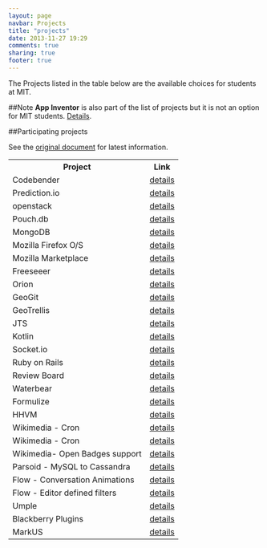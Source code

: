 ```yaml
---
layout: page
navbar: Projects
title: "projects"
date: 2013-11-27 19:29
comments: true
sharing: true
footer: true
---
```


The Projects listed in the table below are the available choices for students at MIT.

##Note
**App Inventor** is also part of the list of projects but it is not an option for
MIT students. <a href="https://gist.github.com/josmas/7491190" target="_blank">Details</a>.

##Participating projects

See the [original document](https://docs.google.com/spreadsheet/ccc?key=0As4rSPrUhioZdGljYlRucFdJMmVNRDZ1dlhtOWxub0E&usp=sharing#gid=0) for latest information.

<table class="table table-striped table-bordered table-hover table-condensed">
  <tr>
    <th> Project </th>
    <th> Link </th>
  </tr>
  <tr>
    <td> Codebender </td>
    <td>
      <a href="https://gist.github.com/tzikis/7374759">details</a>
    </td>
  </tr>

  <tr>
    <td>Prediction.io</td>
    <td>
      <a href="https://docs.google.com/document/d/1x1_YFRaNhnlxctehjZkLPmJKLYYZEppBe65B5f6TPwk/edit?usp=sharing">details</a>
    </td>
  </tr>

  <tr>
    <td> openstack </td>
    <td>
      <a href="https://gist.github.com/s3u/7348242">details</a>
    </td>
  </tr>

  <tr>
    <td> Pouch.db </td>
    <td>
      <a href="https://gist.github.com/daleharvey/4069220">details</a>
    </td>
  </tr>

  <tr>
    <td> MongoDB </td>
    <td>
      <a href="https://docs.google.com/document/d/1x1_YFRaNhnlxctehjZkLPmJKLYYZEppBe65B5f6TPwk/edit?usp=sharing">details</a>
    </td>
  </tr>

  <tr>
    <td> Mozilla Firefox O/S </td>
    <td>
      <a href="https://gist.github.com/anonymous/7458828">details</a>
    </td>
  </tr>

  <tr>
    <td> Mozilla Marketplace </td>
    <td>
      <a href="https://gist.github.com/anonymous/7458878">details</a>
    </td>
  </tr>

  <tr>
    <td> Freeseeer </td>
    <td>
      <a href="https://docs.google.com/document/d/1x1_YFRaNhnlxctehjZkLPmJKLYYZEppBe65B5f6TPwk/edit?usp=sharing">details</a>
    </td>
  </tr>

  <tr>
    <td> Orion </td>
    <td>
      <a href="https://docs.google.com/document/d/1x1_YFRaNhnlxctehjZkLPmJKLYYZEppBe65B5f6TPwk/edit?usp=sharing">details</a>
    </td>
  </tr>

  <tr>
    <td> GeoGit </td>
    <td>
      <a href="https://docs.google.com/document/d/1x1_YFRaNhnlxctehjZkLPmJKLYYZEppBe65B5f6TPwk/edit?usp=sharing">details</a>
    </td>
  </tr>

  <tr>
    <td> GeoTrellis </td>
    <td>
      <a href="https://docs.google.com/document/d/1x1_YFRaNhnlxctehjZkLPmJKLYYZEppBe65B5f6TPwk/edit?usp=sharing">details</a>
    </td>
  </tr>

  <tr>
    <td> JTS </td>
    <td>
      <a href="https://docs.google.com/document/d/1x1_YFRaNhnlxctehjZkLPmJKLYYZEppBe65B5f6TPwk/edit?usp=sharing">details</a>
    </td>
  </tr>

  <tr>
    <td> Kotlin </td>
    <td>
      <a href="https://gist.github.com/abreslav/7210579">details</a>
    </td>
  </tr>

  <tr>
    <td> Socket.io </td>
    <td>
      <a href="http://socket.io/students2014.html">details</a>
    </td>
  </tr>

  <tr>
    <td> Ruby on Rails </td>
    <td>
      <a href="https://gist.github.com/bedfd7e6b653b966b9e4">details</a>
    </td>
  </tr>

  <tr>
    <td> Review Board </td>
    <td>
      <a href="https://reviewboard.hackpad.com/UCOSPOA-Project-Description-yHVFckqbmwM">details</a>
    </td>
  </tr>

  <tr>
    <td> Waterbear </td>
    <td>
      <a href="https://gist.github.com/dethe/7670897">details</a>
    </td>
  </tr>

  <tr>
    <td> Formulize </td>
    <td>
      <a href="https://gist.github.com/jegelstaff/7665750">details</a>
    </td>
  </tr>

  <tr>
    <td> HHVM </td>
    <td>
      <a href="https://gist.github.com/ptarjan/7649248">details</a>
    </td>
  </tr>

  <tr>
    <td> Wikimedia - Cron </td>
    <td>
      <a href="https://www.mediawiki.org/wiki/Mentorship_programs/">details</a>
    </td>
  </tr>

  <tr>
    <td> Wikimedia - Cron </td>
    <td>
      <a href="https://www.mediawiki.org/wiki/Mentorship_programs/Possible_projects#Distributed_cron_replacement">details</a>
    </td>
  </tr>

  <tr>
    <td> Wikimedia- Open Badges support </td>
    <td>
      <a href="https://www.mediawiki.org/wiki/OpenBadges">details</a>
    </td>
  </tr>

  <tr>
    <td> Parsoid - MySQL to Cassandra </td>
    <td>
      <a href="https://www.mediawiki.org/wiki/Mentorship_programs/Possible_projects#Cassandra_backend_for_distributed_round-trip_test_server">details</a>
    </td>
  </tr>

  <tr>
    <td> Flow - Conversation Animations </td>
    <td>
      <a href="https://www.mediawiki.org/wiki/Mentorship_programs/Possible_projects#Flow_conversation_animations">details</a>
    </td>
  </tr>

  <tr>
    <td> Flow - Editor defined filters </td>
    <td>
      <a href="https://www.mediawiki.org/wiki/Mentorship_programs/Possible_projects#Flow_Edit_Filter_integration">details</a>
    </td>
  </tr>

  <tr>
    <td> Umple </td>
    <td>
      <a href="https://gist.github.com/umple/7686202">details</a>
    </td>
  </tr>

  <tr>
    <td> Blackberry Plugins </td>
    <td>
      <a href="https://gist.github.com/timwindsor/7683968">details</a>
    </td>
  </tr>

  <tr>
    <td> MarkUS </td>
    <td>
      <a href="https://gist.github.com/reidka/7685136">details</a>
    </td>
  </tr>

</table>
